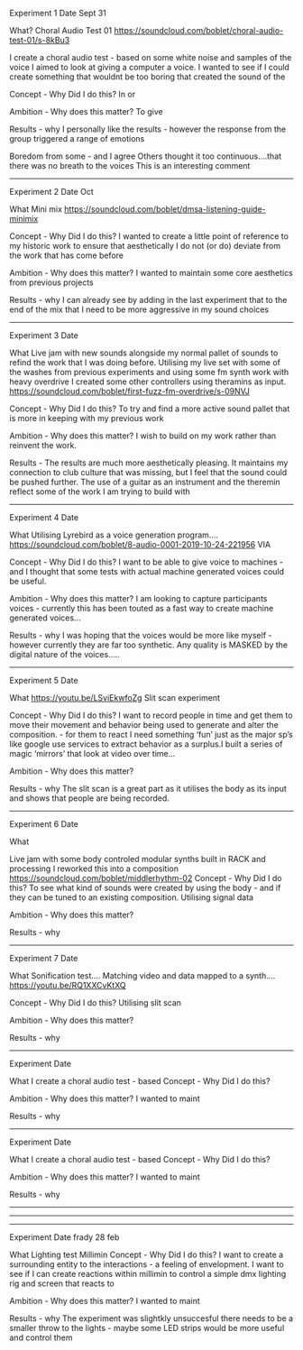 Experiment 1
Date Sept 31


What?
Choral Audio Test 01
https://soundcloud.com/boblet/choral-audio-test-01/s-8kBu3


I create a choral audio test - based on some white noise and samples of the voice I aimed to look at giving a computer a voice. I wanted to see if I could create something that wouldnt be too boring that created the sound of the 


Concept - Why Did I do this?
In or


Ambition - Why does this matter?
To give 


Results - why 
I personally like the results - however the response from the group triggered a range of emotions


Boredom from some - and I agree
Others thought it too continuous….that there was no breath to the voices
This is an interesting comment


________________


Experiment 2
Date Oct


What
Mini mix
https://soundcloud.com/boblet/dmsa-listening-guide-minimix


Concept - Why Did I do this?
I wanted to create a little point of reference to my historic work to ensure that aesthetically I do not (or do) deviate from the work that has come before


Ambition - Why does this matter?
I wanted to maintain some core aesthetics from previous projects


Results - why 
I can already see by adding in the last experiment that to the end of the mix that I need to be more aggressive in my sound choices


________________


Experiment 3
Date 


What
Live jam with new sounds alongside my normal pallet of sounds to refind the work that I was doing before. Utilising my live set with some of the washes from previous experiments and using some fm synth work with heavy overdrive I created some other controllers using theramins as input.
https://soundcloud.com/boblet/first-fuzz-fm-overdrive/s-09NVJ




Concept - Why Did I do this?
To try and find a more active sound pallet that is more in keeping with my previous work




Ambition - Why does this matter?
I wish to build on my work rather than reinvent the work. 


Results - 
The results are much more aesthetically pleasing. It maintains my connection to club culture that was missing, but I feel that the sound could be pushed further. The use of a guitar as an instrument and the theremin reflect some of the work I am trying to build with 
________________
Experiment 4
Date 


What
Utilising Lyrebird as a voice generation program….
https://soundcloud.com/boblet/8-audio-0001-2019-10-24-221956
VIA


Concept - Why Did I do this?
I want to be able to give voice to machines - and I thought that some tests with actual machine generated voices could be useful.


Ambition - Why does this matter?
I am looking to capture participants voices - currently this has been touted as a fast way to create machine generated voices...


Results - why 
I was hoping that the voices would be more like myself - however currently they are far too synthetic. Any quality is MASKED by the digital nature of the voices….. 
________________
Experiment 5
Date 


What
https://youtu.be/LSviEkwfoZg
Slit scan experiment


Concept - Why Did I do this?
I want to record people in time and get them to move their movement and behavior being used to generate and alter the composition. - for them to react I need something ‘fun’ just as the major sp’s like google  use services to extract behavior as a surplus.I built a series of magic ‘mirrors’ that look at video over time...


Ambition - Why does this matter?


Results - why 
The slit scan is a great part as it utilises the body as its input and shows that people are being recorded.


________________


Experiment 6
Date 


What 


Live jam with some body controled modular synths built in RACK and processing
I reworked this into a composition 
https://soundcloud.com/boblet/middlerhythm-02
Concept - Why Did I do this?
To see what kind of sounds were created by using the body - and if they can be tuned to an existing composition. Utilising signal data 


Ambition - Why does this matter?


Results - why 
________________
Experiment 7
Date 


What
Sonification test….
Matching video and data mapped to a synth….
https://youtu.be/RQ1XXCvKtXQ




Concept - Why Did I do this?
Utilising slit scan 




Ambition - Why does this matter?


Results - why 


________________


Experiment 
Date 


What
I create a choral audio test - based 
Concept - Why Did I do this?




Ambition - Why does this matter?
I wanted to maint


Results - why 


________________


Experiment 
Date 


What
I create a choral audio test - based 
Concept - Why Did I do this?




Ambition - Why does this matter?
I wanted to maint


Results - why 
________________
________________


________________


Experiment 
Date frady 28 feb


What
Lighting test Millimin 
Concept - Why Did I do this?
I want to create a surrounding entity to the interactions - a feeling of envelopment. I want to see if I can create reactions within millimin to control a simple dmx lighting rig and screen that reacts to 


Ambition - Why does this matter?
I wanted to maint


Results - why 
The experiment was slightkly unsuccesful there needs to be a smaller throw to the lights - maybe some LED strips would be more useful and control them
